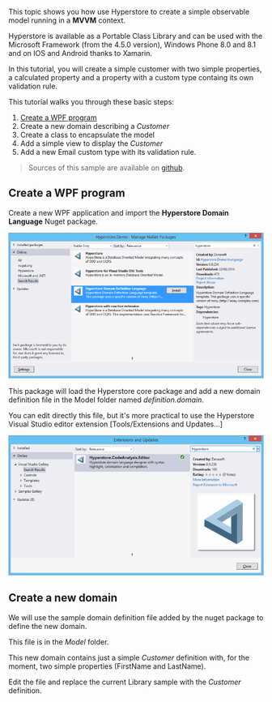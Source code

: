 This topic shows you how use Hyperstore to create a simple observable model running in a **MVVM** context.

Hyperstore is available as a Portable Class Library and can be used with the Microsoft Framework (from the 4.5.0 version), Windows Phone 8.0 and 8.1 and on IOS and Android thanks to Xamarin.

In this tutorial, you will create a simple customer with two simple properties, a calculated property and a property with a custom type containg its own validation rule.

This tutorial walks you through these basic steps:
1. [Create a WPF program](#Step1)
2. Create a new domain describing a *Customer*
3. Create a class to encapsulate the model
4. Add a simple view to display the *Customer*
5. Add a new Email custom type with its validation rule.

> Sources of this sample are available on [github](https://github.com/Hyperstore/Hyperstore.Samples/tree/master/Hyperstore.Samples.Overview).

## Create a WPF program
<a name="Step1"></a>
Create a new WPF application and import the **Hyperstore Domain Language** Nuget package.

![](img/AddHyperstoreNuget.png)

This package will load the Hyperstore core package and add a new domain definition file in the Model folder named *definition.domain*.

You can edit directly this file, but it's more practical to use the Hyperstore Visual Studio editor extension [Tools/Extensions and Updates...]

![](img/AddHyperstoreExtension.png)

## Create a new domain

We will use the sample domain definition file added by the nuget package to define the new domain.

This file is in the *Model* folder.

[](img/Hierarchy.png)

This new domain contains just a simple *Customer* definition with, for the moment, two simple properties (FirstName and LastName).

Edit the file and replace the current Library sample with the *Customer* definition.

[](img/Domain1.png)











